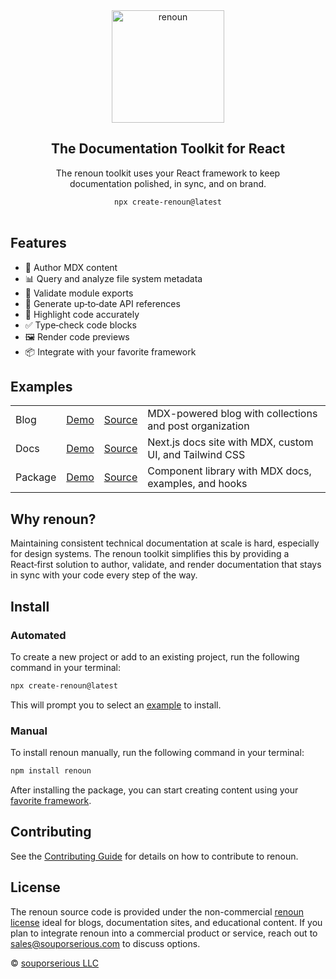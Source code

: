 <div align="center">
  <a href="https://renoun.dev">
    <picture>
      <source media="(prefers-color-scheme: dark)" srcset="/packages/renoun/images/logo-dark.png">
      <img src="/packages/renoun/images/logo-light.png" alt="renoun" width="180"/>
    </picture>
  </a>
  <h2>The Documentation Toolkit for React</h2>
  <p>
    The renoun toolkit uses your React framework to keep<br>documentation polished, in sync, and on brand.
  </p>
</div>

<div align="center">
  <code>npx create-renoun@latest</code>
</div>

<br />

## Features

- 📝 Author MDX content
- 📊 Query and analyze file system metadata
- 🛟 Validate module exports
- 📘 Generate up‑to‑date API references
- 🌈 Highlight code accurately
- ✅ Type‑check code blocks
- 🖼️ Render code previews
- 📦 Integrate with your favorite framework

## Examples

|         |                                            |                             |                                                         |
| ------- | ------------------------------------------ | --------------------------- | ------------------------------------------------------- |
| Blog    | [Demo](https://renoun-blog.vercel.app/)    | [Source](/examples/blog)    | MDX-powered blog with collections and post organization |
| Docs    | [Demo](https://renoun-docs.vercel.app/)    | [Source](/examples/docs)    | Next.js docs site with MDX, custom UI, and Tailwind CSS |
| Package | [Demo](https://renoun-package.vercel.app/) | [Source](/examples/package) | Component library with MDX docs, examples, and hooks    |

## Why renoun?

Maintaining consistent technical documentation at scale is hard, especially for design systems. The renoun toolkit simplifies this by providing a React‑first solution to author, validate, and render documentation that stays in sync with your code every step of the way.

## Install

### Automated

To create a new project or add to an existing project, run the following command in your terminal:

```bash
npx create-renoun@latest
```

This will prompt you to select an [example](/examples/) to install.

### Manual

To install renoun manually, run the following command in your terminal:

```bash
npm install renoun
```

After installing the package, you can start creating content using your [favorite framework](https://www.renoun.dev/guides).

## Contributing

See the [Contributing Guide](/CONTRIBUTING.md) for details on how to contribute to renoun.

## License

The renoun source code is provided under the non-commercial [renoun license](/LICENSE.md) ideal for blogs, documentation sites, and educational content. If you plan to integrate renoun into a commercial product or service, reach out to sales@souporserious.com to discuss options.

© [souporserious LLC](https://souporserious.com/)
